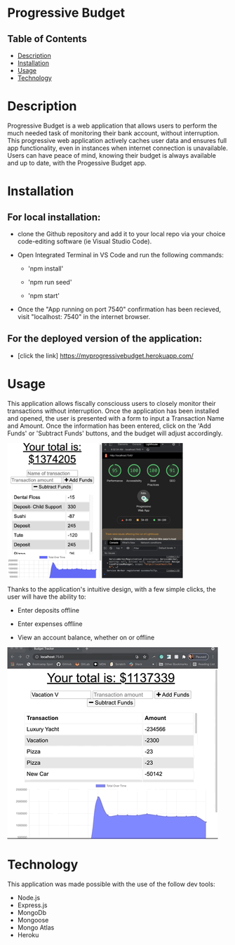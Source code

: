 # Progressive Budget

## Table of Contents
- [Description](#description)
- [Installation](#installation)
- [Usage](#usage)
- [Technology](#technology)


# Description
Progressive Budget is a web application that allows users to perform the much needed task of monitoring their bank account, without interruption. This progressive web application actively caches user data and ensures full app functionality, even in instances when internet connection is unavailable. Users can have peace of mind, knowing their budget is always available and up to date, with the Progessive Budget app.  


# Installation
## For local installation:

  * clone the Github repository and add it to your local repo via your choice code-editing software (ie Visual Studio Code).

  * Open Integrated Terminal in VS Code and run the following commands:

    * 'npm install'

    * 'npm run seed'

    * 'npm start' 

  * Once the "App running on port 7540" confirmation has been recieved, visit "localhost: 7540" in the internet browser. 



## For the deployed version of the application:

  * [click the link] https://myprogressivebudget.herokuapp.com/



# Usage
This application allows fiscally consciouss users to closely monitor their transactions without interruption. Once the application has been installed and opened, the user is presented with a form to input a Transaction Name and Amount. Once the information has been entered, click on the 'Add Funds' or 'Subtract Funds' buttons, and the budget will adjust accordingly.

<img src="public/images/home.png" width="400">

Thanks to the application's intuitive design, with a few simple clicks, the user will have the ability to:

* Enter deposits offline

* Enter expenses offline

* View an account balance, whether on or offline



![Add Workout](public/images/entry.gif)



# Technology
This application was made possible with the use of the follow dev tools:
* Node.js
* Express.js
* MongoDb
* Mongoose
* Mongo Atlas
* Heroku